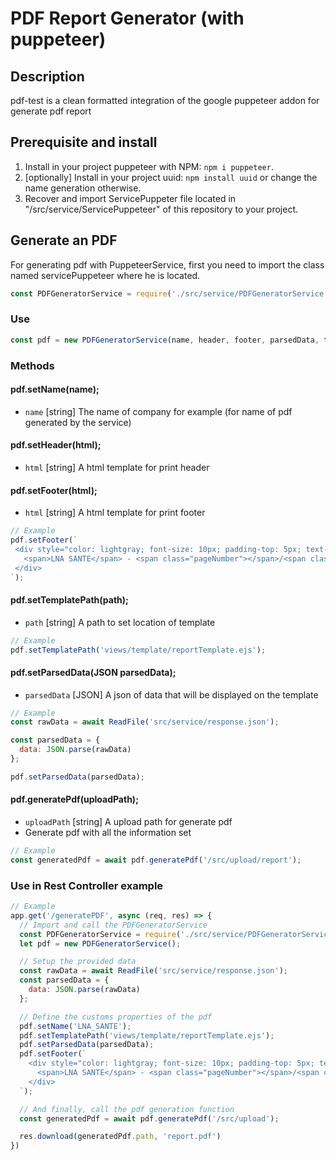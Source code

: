 # PDF Report Generator (with puppeteer)

## Description

pdf-test is a clean formatted integration of the google puppeteer addon for generate pdf report

## Prerequisite and install

1. Install in your project puppeteer with NPM: `npm i puppeteer`.
2. [optionally] Install in your project uuid: `npm install uuid` or change the name generation otherwise.
3. Recover and import ServicePuppeter file located in "/src/service/ServicePuppeteer" of this repository to your project.

## Generate an PDF

For generating pdf with PuppeteerService, first you need to import the class named servicePuppeteer where he is located.

```js
const PDFGeneratorService = require('./src/service/PDFGeneratorService');
```

### Use

```js
const pdf = new PDFGeneratorService(name, header, footer, parsedData, templatePath);
```

### Methods

#### pdf.setName(name);
  * `name` [string] The name of company for example (for name of pdf generated by the service) 
#### pdf.setHeader(html);
  * `html` [string] A html template for print header  
#### pdf.setFooter(html);
  * `html` [string] A html template for print footer
```js
// Example
pdf.setFooter(`
 <div style="color: lightgray; font-size: 10px; padding-top: 5px; text-align: center; width: 100%;">
   <span>LNA SANTE</span> - <span class="pageNumber"></span>/<span class='totalPages'></span>
 </div>
`);
```
#### pdf.setTemplatePath(path);
  * `path` [string] A path to set location of template
```js
// Example
pdf.setTemplatePath('views/template/reportTemplate.ejs');
```
#### pdf.setParsedData(JSON parsedData);
  * `parsedData` [JSON] A json of data that will be displayed on the template
```js
// Example
const rawData = await ReadFile('src/service/response.json');

const parsedData = {
  data: JSON.parse(rawData)
};

pdf.setParsedData(parsedData);
```
#### pdf.generatePdf(uploadPath);
  * `uploadPath` [string] A upload path for generate pdf
  * Generate pdf with all the information set
```js
// Example
const generatedPdf = await pdf.generatePdf('/src/upload/report');
```

### Use in Rest Controller example

```js
// Example
app.get('/generatePDF', async (req, res) => {
  // Import and call the PDFGeneratorService
  const PDFGeneratorService = require('./src/service/PDFGeneratorService.js');
  let pdf = new PDFGeneratorService();

  // Setup the provided data
  const rawData = await ReadFile('src/service/response.json');
  const parsedData = {
    data: JSON.parse(rawData)
  };

  // Define the customs properties of the pdf
  pdf.setName('LNA_SANTE');
  pdf.setTemplatePath('views/template/reportTemplate.ejs');
  pdf.setParsedData(parsedData);
  pdf.setFooter(`
    <div style="color: lightgray; font-size: 10px; padding-top: 5px; text-align: center; width: 100%;">
      <span>LNA SANTE</span> - <span class="pageNumber"></span>/<span class='totalPages'></span>
    </div>
  `);

  // And finally, call the pdf generation function
  const generatedPdf = await pdf.generatePdf('/src/upload');

  res.download(generatedPdf.path, 'report.pdf')
})
```
